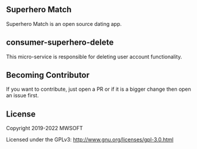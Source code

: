 ## Superhero Match
Superhero Match is an open source dating app.

## consumer-superhero-delete
This micro-service is responsible for deleting user account functionality. 

## Becoming Contributor
If you want to contribute, just open a PR or if it is a bigger change then open an issue first.

## License
Copyright 2019-2022 MWSOFT

Licensed under the GPLv3: http://www.gnu.org/licenses/gpl-3.0.html